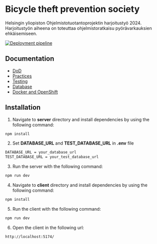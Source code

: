 # Bicycle theft prevention society
Helsingin yliopiston Ohjelmistotuotantoprojektin harjoitustyö 2024. Harjoitustyön aiheena on toteuttaa ohjelmistoratkaisu pyörävarkauksien ehkäisemiseen.

[![Deployment pipeline](https://github.com/Bicyclesafe/bikesafe/actions/workflows/pipeline.yml/badge.svg)](https://github.com/Bicyclesafe/bikesafe/actions/workflows/pipeline.yml)

## Documentation

- [DoD](https://github.com/Bicyclesafe/bikesafe/blob/main/documentation/dod.md)
- [Practices](https://github.com/Bicyclesafe/bikesafe/blob/main/documentation/practices.md)
- [Testing](https://github.com/Bicyclesafe/bikesafe/blob/main/documentation/testing.md)
- [Database](https://github.com/Bicyclesafe/bikesafe/blob/main/documentation/database.md)
- [Docker and OpenShift](https://github.com/Bicyclesafe/bikesafe/blob/main/documentation/docker_and_openshift.md)

## Installation

1. Navigate to **server** directory and install dependencies by using the following command:

```bash
npm install
```
2. Set **DATABASE_URL** and **TEST_DATABASE_URL** in **.env** file

```bash
DATABASE_URL = your_database_url
TEST_DATABASE_URL = your_test_database_url
```

3. Run the server with the following command:

```bash
npm run dev
```

4. Navigate to **client** directory and install dependencies by using the following command:

```bash
npm install
```
5. Run the client with the following command:

```bash
npm run dev
```
6. Open the client in the following url:

```bash
http://localhost:5174/
```
